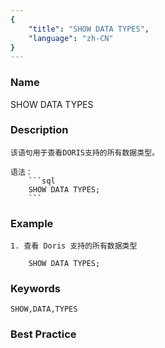 ```yaml
---
{
    "title": "SHOW DATA TYPES",
    "language": "zh-CN"
}
---
```


<!-- 
Licensed to the Apache Software Foundation (ASF) under one
or more contributor license agreements.  See the NOTICE file
distributed with this work for additional information
regarding copyright ownership.  The ASF licenses this file
to you under the Apache License, Version 2.0 (the
"License"); you may not use this file except in compliance
with the License.  You may obtain a copy of the License at

  http://www.apache.org/licenses/LICENSE-2.0

Unless required by applicable law or agreed to in writing,
software distributed under the License is distributed on an
"AS IS" BASIS, WITHOUT WARRANTIES OR CONDITIONS OF ANY
KIND, either express or implied.  See the License for the
specific language governing permissions and limitations
under the License.
-->



### Name

SHOW DATA TYPES

### Description

    该语句用于查看DORIS支持的所有数据类型。

    语法：
        ```sql
        SHOW DATA TYPES;
        ```

### Example

    1. 查看 Doris 支持的所有数据类型

        SHOW DATA TYPES;

### Keywords

    SHOW,DATA,TYPES

### Best Practice
